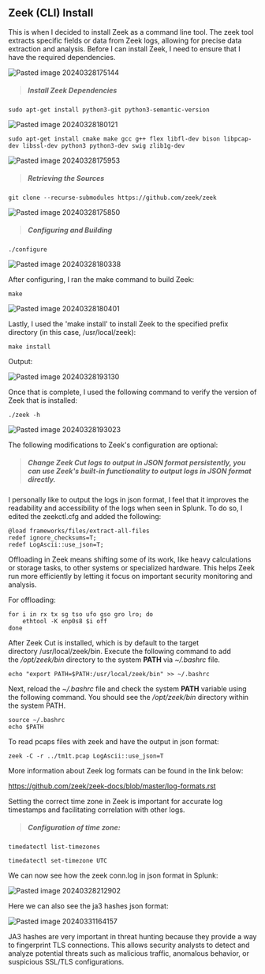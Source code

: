 ## Zeek (CLI) Install

This is when I decided to install Zeek as a command line tool. The zeek tool  extracts specific fields or data from Zeek logs, allowing for precise data extraction and analysis. Before I can install Zeek, I need to ensure that I have the required dependencies.

![Pasted image 20240328175144](https://github.com/lm3nitro/Projects/assets/55665256/a26b5a58-04a7-457a-8a49-3de6d9e06ab6)

>##### Install Zeek Dependencies 
```
sudo apt-get install python3-git python3-semantic-version
```
![Pasted image 20240328180121](https://github.com/lm3nitro/Projects/assets/55665256/a2b8a55b-60bb-46c3-b27b-bee307b96302)

```
sudo apt-get install cmake make gcc g++ flex libfl-dev bison libpcap-dev libssl-dev python3 python3-dev swig zlib1g-dev
```
![Pasted image 20240328175953](https://github.com/lm3nitro/Projects/assets/55665256/f8e9ca90-36a5-488a-9448-b089fb0f5651)

>##### Retrieving the Sources
```
git clone --recurse-submodules https://github.com/zeek/zeek
```
![Pasted image 20240328175850](https://github.com/lm3nitro/Projects/assets/55665256/4b3770f6-f7f7-4315-815c-30f530353c1f)

>##### Configuring and Building
```
./configure
```
![Pasted image 20240328180338](https://github.com/lm3nitro/Projects/assets/55665256/9907fe4a-dee7-4bf5-979f-59399e95430a)

After configuring, I ran the make command to build Zeek:
```
make
```
![Pasted image 20240328180401](https://github.com/lm3nitro/Projects/assets/55665256/cbadbe06-10d0-4b3f-9858-84f79194f12a)

Lastly, I used the 'make install' to install Zeek to the specified prefix directory (in this case, /usr/local/zeek):
```
make install
```
Output:

![Pasted image 20240328193130](https://github.com/lm3nitro/Projects/assets/55665256/823c800a-a775-40ac-9f39-c62c2933639e)

Once that is complete, I used the following command to verify the version of Zeek that is installed:
```
./zeek -h
```
![Pasted image 20240328193023](https://github.com/lm3nitro/Projects/assets/55665256/16d2314f-a2a5-45fd-b823-8ed79f36d6e6)

The following modifications to Zeek's configuration are optional:

>##### Change Zeek Cut logs to output in JSON format persistently, you can use Zeek's built-in functionality to output logs in JSON format directly.
I personally like to output the logs in json format, I feel that it improves the readability and accessibility of the logs when seen in Splunk. To do so, I edited the zeekctl.cfg and added the following:
```
@load frameworks/files/extract-all-files  
redef ignore_checksums=T;  
redef LogAscii::use_json=T;
```
Offloading in Zeek means shifting some of its work, like heavy calculations or storage tasks, to other systems or specialized hardware. This helps Zeek run more efficiently by letting it focus on important security monitoring and analysis.

For offloading:
```
for i in rx tx sg tso ufo gso gro lro; do
    ethtool -K enp0s8 $i off
done
```
After Zeek Cut is installed, which is by default to the target directory /usr/local/zeek/bin. Execute the following command to add the _/opt/zeek/bin_ directory to the system **PATH** via _~/.bashrc_ file.
```
echo "export PATH=$PATH:/usr/local/zeek/bin" >> ~/.bashrc
```
Next, reload the _~/.bashrc_ file and check the system **PATH** variable using the following command. You should see the _/opt/zeek/bin_ directory within the system PATH.
```
source ~/.bashrc  
echo $PATH
```
To read pcaps files with zeek and have the output in json format:

```
zeek -C -r ../tm1t.pcap LogAscii::use_json=T
```
More information about Zeek log formats can be found in the link below:

https://github.com/zeek/zeek-docs/blob/master/log-formats.rst

Setting the correct time zone in Zeek is important for accurate log timestamps and facilitating correlation with other logs.

>##### Configuration of time zone:
```
timedatectl list-timezones
```
```
timedatectl set-timezone UTC
```

We can now see how the zeek conn.log in json format in Splunk:

![Pasted image 20240328212902](https://github.com/lm3nitro/Projects/assets/55665256/0584be89-ba59-4aec-ae76-69e872eed795)

Here we can also see the ja3 hashes json format: 

![Pasted image 20240331164157](https://github.com/lm3nitro/Projects/assets/55665256/8188f8e7-9a8e-4814-8225-ccffaa01d00d)

JA3 hashes are very important in threat hunting because they provide a way to fingerprint TLS connections. This allows security analysts to detect and analyze potential threats such as malicious traffic, anomalous behavior, or suspicious SSL/TLS configurations. 
